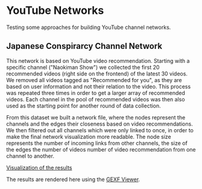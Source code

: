 # YouTube Networks

Testing some approaches for building YouTube channel networks.

## Japanese Conspirarcy Channel Network

This network is based on YouTube video recommendation. Starting with a specific channel ("Naokiman Show") we collected the first 20 recommended videos (right side on the frontend) of the latest 30 videos. We removed all videos tagged as "Recommended for you", as they are based on user information and not their relation to the video. This process was repeated three times in order to get a larger array of recommended videos. Each channel in the pool of recommended videos was then also used as the starting point for another round of data collection.

From this dataset we built a network file, where the nodes represent the channels and the edges their closeness based on video recommendations. We then filtered out all channels which were only linked to once, in order to make the final network visualization more readable. The node size represents the number of incoming links from other channels, the size of the edges the number of videos  number of video recommendation from one channel to another.

[Visualization of the results](gexf-viewer/)

The results are rendered here using the [GEXF Viewer](https://github.com/raphv/gexf-js).